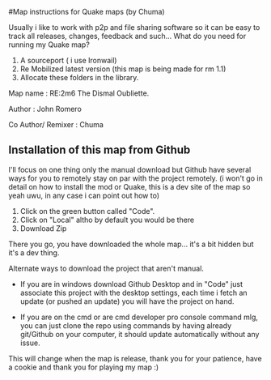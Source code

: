 
#Map instructions for Quake maps (by Chuma)

Usually i like to work with p2p and file sharing software so it can be easy to track all releases, changes, feedback and such... What do you need for running my Quake map?

1. A sourceport ( i use Ironwail)
2. Re Mobilized latest version (this map is being made for rm 1.1)
3. Allocate these folders in the library.


Map name : RE:2m6 The Dismal Oubliette.

Author : John Romero

Co Author/ Remixer : Chuma



## Installation of this map from Github

I'll focus on one thing only the manual download but Github have several ways for you to remotely stay on par with the project remotely. (i won't go in detail on how to install the mod or Quake, this is a dev site of the map so yeah uwu, in any case i can point out how to)

1. Click on the green button called "Code".
2. Click on "Local" altho by default you would be there
3. Download Zip

There you go, you have downloaded the whole map... it's a bit hidden but it's a dev thing.

Alternate ways to download the project that aren't manual.

- If you are in windows download Github Desktop and in "Code" just associate this project with the desktop settings, each time i fetch an update (or pushed an update) you will have the project on hand.

- If you are on the cmd or are cmd developer pro console command mlg, you can just clone the repo using commands by having already git/Github on your computer, it should update automatically without any issue.

This will change when the map is release, thank you for your patience, have a cookie and thank you for playing my map :)